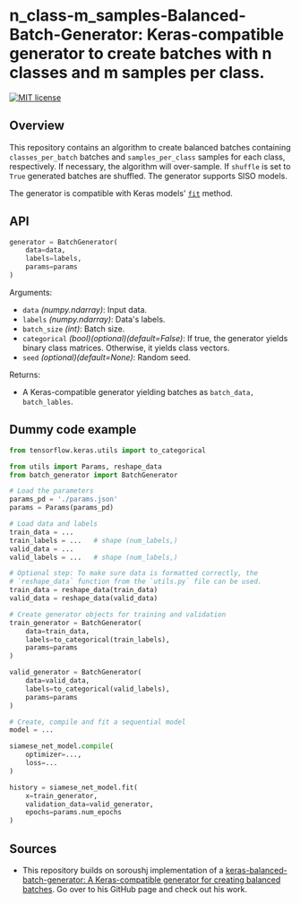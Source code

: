 # n_class-m_samples-Balanced-Batch-Generator: Keras-compatible generator to create batches with n classes and m samples per class.

[![MIT license](https://img.shields.io/badge/license-MIT-brightgreen.svg)](https://opensource.org/licenses/MIT)

## Overview

This repository contains an algorithm to create balanced batches containing `classes_per_batch` batches and `samples_per_class` samples for each class, respectively. If necessary, the algorithm will over-sample. If `shuffle` is set to `True` generated batches are shuffled. The generator supports SISO models.

The generator is compatible with Keras models' [`fit`](https://keras.io/api/models/model_training_apis/#fit-method) method.

## API

```python
generator = BatchGenerator(
    data=data,
    labels=labels,
    params=params
)
```

Arguments:
- `data` *(numpy.ndarray)*: Input data.
- `labels` *(numpy.ndarray)*: Data's labels.
- `batch_size` *(int)*: Batch size.
- `categorical` *(bool)(optional)(default=False)*: If true, the generator yields binary class matrices. Otherwise, it yields class vectors.
- `seed` *(optional)(default=None)*: Random seed.

Returns:
- A Keras-compatible generator yielding batches as `batch_data, batch_lables`.

## Dummy code example

```python
from tensorflow.keras.utils import to_categorical

from utils import Params, reshape_data
from batch_generator import BatchGenerator

# Load the parameters
params_pd = './params.json'
params = Params(params_pd)

# Load data and labels
train_data = ...
train_labels = ...   # shape (num_labels,)
valid_data = ...
valid_labels = ...   # shape (num_labels,)

# Optional step: To make sure data is formatted correctly, the
# `reshape_data` function from the `utils.py` file can be used.
train_data = reshape_data(train_data)
valid_data = reshape_data(valid_data)

# Create generator objects for training and validation
train_generator = BatchGenerator(
    data=train_data,
    labels=to_categorical(train_labels),
    params=params
)

valid_generator = BatchGenerator(
    data=valid_data,
    labels=to_categorical(valid_labels),
    params=params
)

# Create, compile and fit a sequential model
model = ...

siamese_net_model.compile(
    optimizer=...,
    loss=...
)

history = siamese_net_model.fit(
    x=train_generator,
    validation_data=valid_generator,
    epochs=params.num_epochs
)
```

## Sources

- This repository builds on soroushj implementation of a [keras-balanced-batch-generator: A Keras-compatible generator for creating balanced batches](https://github.com/soroushj/keras-balanced-batch-generator). Go over to his GitHub page and check out his work.
